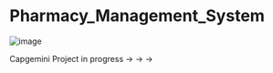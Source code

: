 # Pharmacy_Management_System
![image](https://user-images.githubusercontent.com/52691060/185894924-5a3db90b-8ee9-4b86-bb1e-bf54d22dfa65.png)

 Capgemini Project in progress -> -> ->
